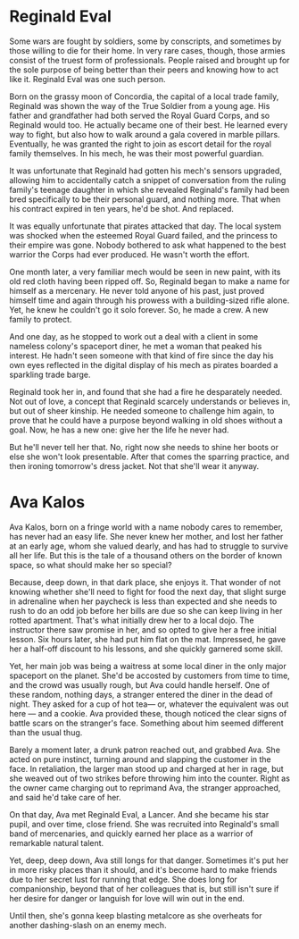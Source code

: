 # Reginald Eval
Some wars are fought by soldiers, some by conscripts, and sometimes by those willing to die for their home. In very rare cases, though, those armies consist of the truest form of professionals. People raised and brought up for the sole purpose of being better than their peers and knowing how to act like it. Reginald Eval was one such person.

Born on the grassy moon of Concordia, the capital of a local trade family, Reginald was shown the way of the True Soldier from a young age. His father and grandfather had both served the Royal Guard Corps, and so Reginald would too. He actually became one of their best. He learned every way to fight, but also how to walk around a gala covered in marble pillars. Eventually, he was granted the right to join as escort detail for the royal family themselves. In his mech, he was their most powerful guardian.

It was unfortunate that Reginald had gotten his mech's sensors upgraded, allowing him to accidentally catch a snippet of conversation from the ruling family's teenage daughter in which she revealed Reginald's family had been bred specifically to be their personal guard, and nothing more. That when his contract expired in ten years, he'd be shot. And replaced.

It was equally unfortunate that pirates attacked that day. The local system was shocked when the esteemed Royal Guard failed, and the princess to their empire was gone. Nobody bothered to ask what happened to the best warrior the Corps had ever produced. He wasn't worth the effort.

One month later, a very familiar mech would be seen in new paint, with its old red cloth having been ripped off. So, Reginald began to make a name for himself as a mercenary. He never told anyone of his past, just proved himself time and again through his prowess with a building-sized rifle alone. Yet, he knew he couldn't go it solo forever. So, he made a crew. A new family to protect.

And one day, as he stopped to work out a deal with a client in some nameless colony's spaceport diner, he met a woman that peaked his interest. He hadn't seen someone with that kind of fire since the day his own eyes reflected in the digital display of his mech as pirates boarded a sparkling trade barge.

Reginald took her in, and found that she had a fire he desparately needed. Not out of love, a concept that Reginald scarcely understands or believes in, but out of sheer kinship. He needed someone to challenge him again, to prove that he could have a purpose beyond walking in old shoes without a goal. Now, he has a new one: give her the life he never had.

But he'll never tell her that. No, right now she needs to shine her boots or else she won't look presentable. After that comes the sparring practice, and then ironing tomorrow's dress jacket. Not that she'll wear it anyway.



# Ava Kalos
Ava Kalos, born on a fringe world with a name nobody cares to remember, has never had an easy life. She never knew her mother, and lost her father at an early age, whom she valued dearly, and has had to struggle to survive all her life. But this is the tale of a thousand others on the border of known space, so what should make her so special?

Because, deep down, in that dark place, she enjoys it. That wonder of not knowing whether she'll need to fight for food the next day, that slight surge in adrenaline when her paycheck is less than expected and she needs to rush to do an odd job before her bills are due so she can keep living in her rotted apartment. That's what initially drew her to a local dojo. The instructor there saw promise in her, and so opted to give her a free initial lesson. Six hours later, she had put him flat on the mat. Impressed, he gave her a half-off discount to his lessons, and she quickly garnered some skill.

Yet, her main job was being a waitress at some local diner in the only major spaceport on the planet. She'd be accosted by customers from time to time, and the crowd was usually rough, but Ava could handle herself. One of these random, nothing days, a stranger entered the diner in the dead of night. They asked for a cup of hot tea— or, whatever the equivalent was out here — and a cookie. Ava provided these, though noticed the clear signs of battle scars on the stranger's face. Something about him seemed different than the usual thug.

Barely a moment later, a drunk patron reached out, and grabbed Ava. She acted on pure instinct, turning around and slapping the customer in the face. In retaliation, the larger man stood up and charged at her in rage, but she weaved out of two strikes before throwing him into the counter. Right as the owner came charging out to reprimand Ava, the stranger approached, and said he'd take care of her.

On that day, Ava met Reginald Eval, a Lancer. And she became his star pupil, and over time, close friend. She was recruited into Reginald's small band of mercenaries, and quickly earned her place as a warrior of remarkable natural talent.

Yet, deep, deep down, Ava still longs for that danger. Sometimes it's put her in more risky places than it should, and it's become hard to make friends due to her secret lust for running that edge. She does long for companionship, beyond that of her colleagues that is, but still isn't sure if her desire for danger or languish for love will win out in the end.

Until then, she's gonna keep blasting metalcore as she overheats for another dashing-slash on an enemy mech.
